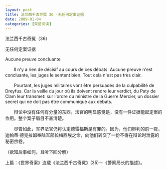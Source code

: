 ```yaml
---
layout: post
title: 法兰西千古奇冤 36 -无任何定案证据
date: 2009-01-04
categories: [双语阅读]  
---
```


法兰西千古奇冤（36）

无任何定案证据

Aucune preuve concluante

　　Il n'y a rien de décisif au cours de ces débats. Aucune preuve n'est concluante, les juges le sentent bien. Tout cela n'est pas très clair.

　　Pourtant, les juges militaires vont être persuadés de la culpabilité de Dreyfus. Car la veille du jour où ils doivent rendre leur verdict, du Paty de Clam leur transmet: sur l'ordre du ministre de la Guerre Mercier, un dossier secret qui ne doit pas être communiqué aux débats.



　　辩论中没有任何有分量的东西。法官的明显感觉是，没有一件证据能起定案的作用。整个案子眉目不甚清楚。

　　尽管如此，军界法官仍将认定德雷福斯是有罪的。因为，他们审判的前一夜，迪帕蒂·德克拉姆奉陆军部长梅西埃之命，向他们转交了一份不得在辩论时泄露的秘密宗卷。



（欲知后事如何，且听下回分解）

上篇：《世界奇案》连载《法兰西千古奇冤》(35)－《警察局长的描述》。
